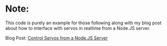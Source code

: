 # Note:

This code is purely an example for those following along with my blog post about how to interface with servos in realtime from a Node.JS server.

Blog Post: [Control Servos from a Node.JS Server](http://codicon.blogspot.com/2012/05/control-servos-from-nodejs-server.html)